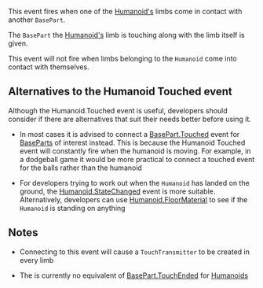 This event fires when one of the [Humanoid's](https://developer.roblox.com/api-reference/class/Humanoid) limbs come in contact with another `BasePart`.

The `BasePart` the [Humanoid's](https://developer.roblox.com/api-reference/class/Humanoid) limb is touching along with the limb itself is given.

This event will not fire when limbs belonging to the `Humanoid` come into contact with themselves.

## Alternatives to the Humanoid Touched event

Although the Humanoid.Touched event is useful, developers should consider if there are alternatives that suit their needs better before using it.

 - In most cases it is advised to connect a [BasePart.Touched](https://developer.roblox.com/api-reference/event/BasePart/Touched) event for [BaseParts](https://developer.roblox.com/api-reference/class/BasePart) of interest instead. This is because the Humanoid Touched event will constantly fire when the humanoid is moving. For example, in a dodgeball game it would be more practical to connect a touched event for the balls rather than the humanoid

 - For developers trying to work out when the `Humanoid` has landed on the ground, the [Humanoid.StateChanged](https://developer.roblox.com/api-reference/event/Humanoid/StateChanged) event is more suitable. Alternatively, developers can use [Humanoid.FloorMaterial](https://developer.roblox.com/api-reference/property/Humanoid/FloorMaterial) to see if the `Humanoid` is standing on anything

## Notes

 - Connecting to this event will cause a `TouchTransmitter` to be created in every limb

 - The is currently no equivalent of [BasePart.TouchEnded](https://developer.roblox.com/api-reference/event/BasePart/TouchEnded) for [Humanoids](https://developer.roblox.com/api-reference/class/Humanoid)